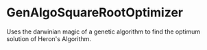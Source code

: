 # GenAlgoSquareRootOptimizer
Uses the darwinian magic of a genetic algorithm to find the optimum solution of Heron's Algorithm.
